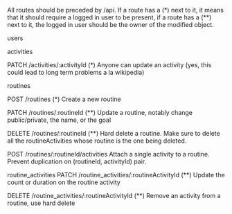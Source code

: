 All routes should be preceded by /api. If a route has a (*) next to it, it means that it should require a logged in user to be present, if a route has a (**) next to it, the logged in user should be the owner of the modified object.

users

activities

PATCH /activities/:activityId (*)
Anyone can update an activity (yes, this could lead to long term problems a la wikipedia)


routines

POST /routines (*)
Create a new routine

PATCH /routines/:routineId (**)
Update a routine, notably change public/private, the name, or the goal

DELETE /routines/:routineId (**)
Hard delete a routine. Make sure to delete all the routineActivities whose routine is the one being deleted.

POST /routines/:routineId/activities
Attach a single activity to a routine. Prevent duplication on (routineId, activityId) pair.


routine_activities
PATCH /routine_activities/:routineActivityId (**)
Update the count or duration on the routine activity

DELETE /routine_activities/:routineActivityId (**)
Remove an activity from a routine, use hard delete